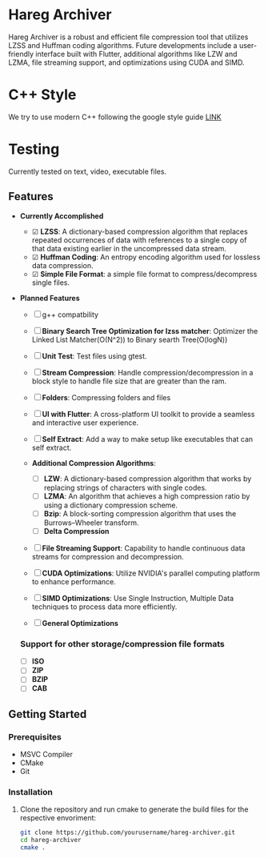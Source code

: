 # Hareg Archiver

Hareg Archiver is a robust and efficient file compression tool that utilizes LZSS and Huffman coding algorithms. Future developments include a user-friendly interface built with Flutter, additional algorithms like LZW and LZMA, file streaming support, and optimizations using CUDA and SIMD.

# C++ Style

We try to use modern C++ following the google style guide [LINK](https://google.github.io/styleguide/cppguide.html)

# Testing

Currently tested on text, video, executable files.

## Features

- **Currently Accomplished**
  -  &#9745; **LZSS**: A dictionary-based compression algorithm that replaces repeated occurrences of data with references to a single copy of that data existing earlier in the uncompressed data stream.
  - &#9745; **Huffman Coding**: An entropy encoding algorithm used for lossless data compression.
  - &#9745; **Simple File Format**: a simple file format to compress/decompress single files.

- **Planned Features**
  - &#9744; g++ compatbility
  - &#9744; **Binary Search Tree Optimization for lzss matcher**: Optimizer the Linked List Matcher(O(N^2)) to Binary searth Tree(O(logN))
  - &#9744; **Unit Test**: Test files using gtest.

  - &#9744; **Stream Compression**: Handle compression/decompression in a block style to handle file size that are greater than the ram.
  - &#9744; **Folders**: Compressing folders and files 
  - &#9744; **UI with Flutter**: A cross-platform UI toolkit to provide a seamless and interactive user experience.
  - &#9744; **Self Extract**: Add a way  to make setup like executables that can self extract.
  - **Additional Compression Algorithms**:
    - &#9744; **LZW**: A dictionary-based compression algorithm that works by replacing strings of characters with single codes.
    - &#9744; **LZMA**: An algorithm that achieves a high compression ratio by using a dictionary compression scheme.
    - &#9744; **Bzip**: A block-sorting compression algorithm that uses the Burrows–Wheeler transform.
    - &#9744; **Delta Compression**
  - &#9744; **File Streaming Support**: Capability to handle continuous data streams for compression and decompression.
  - &#9744; **CUDA Optimizations**: Utilize NVIDIA's parallel computing platform to enhance performance.
  - &#9744; **SIMD Optimizations**: Use Single Instruction, Multiple Data techniques to process data more efficiently.
  - &#9744; **General Optimizations**
  ### Support for other storage/compression file formats
  - &#9744; **ISO**
  - &#9744; **ZIP**
  - &#9744; **BZIP**
  - &#9744; **CAB**

## Getting Started

### Prerequisites

- MSVC Compiler
- CMake
- Git

### Installation

1. Clone the repository and run cmake to generate the build files for the respective envoriment:
   ```bash
   git clone https://github.com/yourusername/hareg-archiver.git
   cd hareg-archiver
   cmake .
